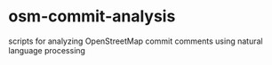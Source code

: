# osm-commit-analysis
scripts for analyzing OpenStreetMap commit comments using natural language processing
